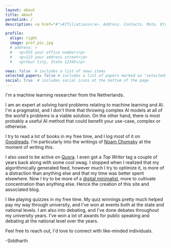 ```yaml
---
layout: about
title: about
permalink: /
description: <a href="#">Affiliations</a>. Address. Contacts. Moto. Etc.

profile:
  align: right
  image: prof_pic.jpg
  # address: >
  #   <p>555 your office number</p>
  #   <p>123 your address street</p>
  #   <p>Your City, State 12345</p>

news: false  # includes a list of news items
selected_papers: false # includes a list of papers marked as "selected={true}"
social: true  # includes social icons at the bottom of the page
---
```


<!-- Write your biography here. Tell the world about yourself. Link to your favorite [subreddit](http://reddit.com){:target="\_blank"}. You can put a picture in, too. The code is already in, just name your picture `prof_pic.jpg` and put it in the `img/` folder.

Put your address / P.O. box / other info right below your picture. You can also disable any these elements by editing `profile` property of the YAML header of your `_pages/about.md`. Edit `_bibliography/papers.bib` and Jekyll will render your [publications page](/al-folio/publications/) automatically.

Link to your social media connections, too. This theme is set up to use [Font Awesome icons](http://fortawesome.github.io/Font-Awesome/){:target="\_blank"} and [Academicons](https://jpswalsh.github.io/academicons/){:target="\_blank"}, like the ones below. Add your Facebook, Twitter, LinkedIn, Google Scholar, or just disable all of them. -->


I'm a machine learning researcher from the Netherlands.

I am an expert at solving hard problems relating to machine learning and AI. I'm a pragmatist, and I don't think that throwing complex AI models at all of the world's problems is a viable solution. On the other hand, there is most probably a useful AI method that could benefit your use-case, complex or otherwise. 

I try to read a lot of books in my free time, and I log most of it on [Goodreads](https://www.goodreads.com/user/show/22339774-siddharth-ravi). I'm particularly into the writings of [Noam Chomsky](https://www.goodreads.com/book/show/194805.Understanding_Power?ac=1&from_search=true&qid=g5McUTzLFO&rank=5) at the moment of writing this.

I also used to be active on [Quora](https://www.quora.com/profile/Siddharth-Ravi-2). I even got a *Top Writer* tag a couple of years back along with some cool swag. I stopped when I realized that my algorithmically generated feed, however much I try to optimize it, is more of a distraction than anything else and that my time was better spent elsewhere.  Now I try to be more of a [digital minimalist](https://www.calnewport.com/blog/2016/12/18/on-digital-minimalism/), more to cultivate concentration than anything else. Hence the creation of this site and associated blog.

I like playing quizzes in my free time. My quiz winnings pretty much helped pay my way through university, and I've won at events both at the state and national levels. I am also into debating, and I've done debates throughout my university years. I've won a lot of awards for public speaking and debating at the national level over the years.

Feel free to reach out, I'd love to connect with like-minded individuals.

-Siddharth

